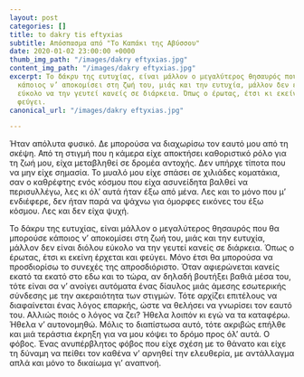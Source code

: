 ```yaml
---
layout: post
categories: []
title: to dakry tis eftyxias
subtitle: Απόσπασμα από "Το Καπάκι της Αβύσσου"
date: 2020-01-02 23:00:00 +0000
thumb_img_path: "/images/dakry eftyxias.jpg"
content_img_path: "/images/dakry eftyxias.jpg"
excerpt: Το δάκρυ της ευτυχίας, είναι μάλλον ο μεγαλύτερος θησαυρός που θα μπορούσε
  κάποιος ν’ αποκομίσει στη ζωή του, μιάς και την ευτυχία, μάλλον δεν είναι διόλου
  εύκολο να την γευτεί κανείς σε διάρκεια. Όπως ο έρωτας, έτσι κι εκείνη έρχεται και
  φεύγει.
canonical_url: "/images/dakry eftyxias.jpg"

---
```

Ήταν απόλυτα φυσικό. Δε μπορούσα να διαχωρίσω τον εαυτό μου από τη σκέψη. Από τη στιγμή που η κάμερα είχε αποκτήσει καθοριστικό ρόλο για τη ζωή μου, είχα μεταβληθεί σε δρομέα αντοχής. Δεν υπήρχε τίποτα που να μην είχε σημασία. Το μυαλό μου είχε σπάσει σε χιλιάδες κοματάκια, σαν ο καθρέφτης ενός κόσμου που είχα ασυνείδητα βαλθεί να περισυλλέγω, λες κι όλ’ αυτά ήταν έξω από μένα. Λες και το μόνο που μ’ ενδιέφερε, δεν ήταν παρά να ψάχνω για όμορφες εικόνες του έξω κόσμου. Λες και δεν είχα ψυχή.

Το δάκρυ της ευτυχίας, είναι μάλλον ο μεγαλύτερος θησαυρός που θα μπορούσε κάποιος ν’ αποκομίσει στη ζωή του, μιάς και την ευτυχία, μάλλον δεν είναι διόλου εύκολο να την γευτεί κανείς σε διάρκεια. Όπως ο έρωτας, έτσι κι εκείνη έρχεται και φεύγει. Μόνο έτσι θα μπορούσα να προσδιορίσω το συνεχές της απροσδιόριστο. Όταν αφιερώνεται κανείς εκατό τα εκατό στο εδω και το τώρα, αν δηλαδή βουτήξει βαθιά μέσα του, τότε είναι σα ν’ ανοίγει αυτόματα ένας δίαυλος μιάς άμεσης εσωτερικής σύνδεσης με την ακεραιότητα των στιγμών. Τότε αρχίζει επιτέλους να διαφαίνεται ένας λόγος επαρκής, ώστε να θελήσει να γνωρίσει τον εαυτό του. Αλλιώς ποιός ο λόγος να ζει? Ήθελα λοιπόν κι εγώ να τα καταφέρω. Ήθελα ν’ αυτονομηθώ. Μόλις το διαπίστωσα αυτό, τότε ακριβώς επήλθε και μιά τεράστια έκρηξη για να μου κόψει το δρόμο προς όλ’ αυτά. Ο φόβος. Ένας ανυπέρβλητος φόβος που είχε σχέση με το θάνατο και είχε τη δύναμη να πείθει τον καθένα ν’ αρνηθεί την ελευθερία, με αντάλλαγμα απλά και μόνο το δικαίωμα γι’ αναπνοή.